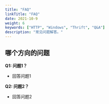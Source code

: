 ```yaml
---
title: "FAQ"
linkTitle: "FAQ"
date: 2021-10-9
weight: 6
keywords: ["HTTP", "Windows", "Thrift", "Q&A"]
description: "常见问题解答。"
---
```


## 哪个方向的问题

**Q1: 问题1？**
* 回答问题1

**Q2: 问题2？**
* 回答问题2
